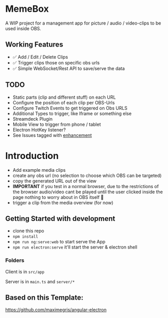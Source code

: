 # MemeBox

A WIP project for a management app for picture / audio / video-clips 
to be used inside OBS.

## Working Features

- :white_check_mark: Add / Edit / Delete Clips
- :white_check_mark: Trigger clips those on specific obs urls
- :white_check_mark: Simple WebSocket/Rest API to save/serve the data


## TODO

- Static parts (clip and different stuff) on each URL
- Configure the position of each clip per OBS-Urls
- Configure Twitch Events to get triggered on Obs URLS
- Additional Types to trigger, like Iframe or something else
- Streamdeck Plugin
- Mobile View to trigger from phone / tablet
- Electron HotKey listener?
- See Issues tagged with [enhancement](https://github.com/negue/meme-box/labels/enhancement) 


# Introduction

- Add example media clips
- create any obs url (no selection to choose which OBS can be targeted)
- copy the generated URL out of the view
- **IMPORTANT** if you test in a normal browser, 
  due to the restrictions of the browser audio/video cant 
  be played until the user clicked inside the page
  nothing to worry about in OBS itself :tada:
- trigger a clip from the media overview (for now)


## Getting Started with development

- clone this repo
- `npm install`
- `npm run ng:serve:web` to start serve the App
- `npm run electron:serve` it'll start the server & electron shell

### Folders
Client is in `src/app`

Server is in `main.ts` and `server/*`

## Based on this Template:
https://github.com/maximegris/angular-electron
